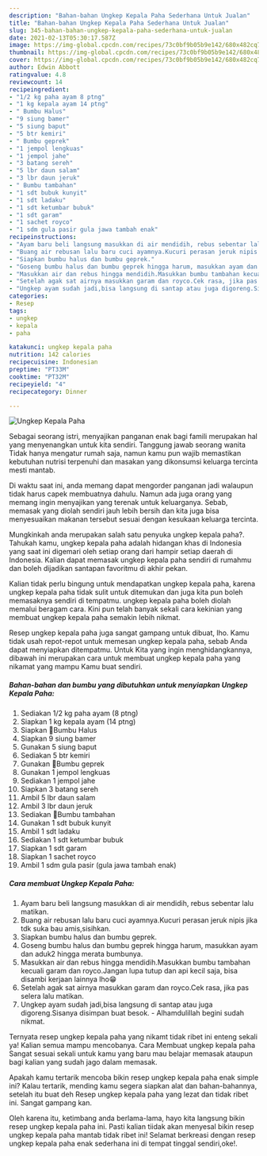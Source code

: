 ```yaml
---
description: "Bahan-bahan Ungkep Kepala Paha Sederhana Untuk Jualan"
title: "Bahan-bahan Ungkep Kepala Paha Sederhana Untuk Jualan"
slug: 345-bahan-bahan-ungkep-kepala-paha-sederhana-untuk-jualan
date: 2021-02-13T05:30:17.587Z
image: https://img-global.cpcdn.com/recipes/73c0bf9b05b9e142/680x482cq70/ungkep-kepala-paha-foto-resep-utama.jpg
thumbnail: https://img-global.cpcdn.com/recipes/73c0bf9b05b9e142/680x482cq70/ungkep-kepala-paha-foto-resep-utama.jpg
cover: https://img-global.cpcdn.com/recipes/73c0bf9b05b9e142/680x482cq70/ungkep-kepala-paha-foto-resep-utama.jpg
author: Edwin Abbott
ratingvalue: 4.8
reviewcount: 14
recipeingredient:
- "1/2 kg paha ayam 8 ptng"
- "1 kg kepala ayam 14 ptng"
- " Bumbu Halus"
- "9 siung bamer"
- "5 siung baput"
- "5 btr kemiri"
- " Bumbu geprek"
- "1 jempol lengkuas"
- "1 jempol jahe"
- "3 batang sereh"
- "5 lbr daun salam"
- "3 lbr daun jeruk"
- " Bumbu tambahan"
- "1 sdt bubuk kunyit"
- "1 sdt ladaku"
- "1 sdt ketumbar bubuk"
- "1 sdt garam"
- "1 sachet royco"
- "1 sdm gula pasir gula jawa tambah enak"
recipeinstructions:
- "Ayam baru beli langsung masukkan di air mendidih, rebus sebentar lalu matikan."
- "Buang air rebusan lalu baru cuci ayamnya.Kucuri perasan jeruk nipis jika tdk suka bau amis,sisihkan."
- "Siapkan bumbu halus dan bumbu geprek."
- "Goseng bumbu halus dan bumbu geprek hingga harum, masukkan ayam dan aduk2 hingga merata bumbunya."
- "Masukkan air dan rebus hingga mendidih.Masukkan bumbu tambahan kecuali garam dan royco.Jangan lupa tutup dan api kecil saja, bisa disambi kerjaan lainnya lho😁"
- "Setelah agak sat airnya masukkan garam dan royco.Cek rasa, jika pas selera lalu matikan."
- "Ungkep ayam sudah jadi,bisa langsung di santap atau juga digoreng.Sisanya disimpan buat besok.  Alhamdulillah begini sudah nikmat."
categories:
- Resep
tags:
- ungkep
- kepala
- paha

katakunci: ungkep kepala paha 
nutrition: 142 calories
recipecuisine: Indonesian
preptime: "PT33M"
cooktime: "PT32M"
recipeyield: "4"
recipecategory: Dinner

---
```



![Ungkep Kepala Paha](https://img-global.cpcdn.com/recipes/73c0bf9b05b9e142/680x482cq70/ungkep-kepala-paha-foto-resep-utama.jpg)

Sebagai seorang istri, menyajikan panganan enak bagi famili merupakan hal yang menyenangkan untuk kita sendiri. Tanggung jawab seorang  wanita Tidak hanya mengatur rumah saja, namun kamu pun wajib memastikan kebutuhan nutrisi terpenuhi dan masakan yang dikonsumsi keluarga tercinta mesti mantab.

Di waktu  saat ini, anda memang dapat mengorder panganan jadi walaupun tidak harus capek membuatnya dahulu. Namun ada juga orang yang memang ingin menyajikan yang terenak untuk keluarganya. Sebab, memasak yang diolah sendiri jauh lebih bersih dan kita juga bisa menyesuaikan makanan tersebut sesuai dengan kesukaan keluarga tercinta. 



Mungkinkah anda merupakan salah satu penyuka ungkep kepala paha?. Tahukah kamu, ungkep kepala paha adalah hidangan khas di Indonesia yang saat ini digemari oleh setiap orang dari hampir setiap daerah di Indonesia. Kalian dapat memasak ungkep kepala paha sendiri di rumahmu dan boleh dijadikan santapan favoritmu di akhir pekan.

Kalian tidak perlu bingung untuk mendapatkan ungkep kepala paha, karena ungkep kepala paha tidak sulit untuk ditemukan dan juga kita pun boleh memasaknya sendiri di tempatmu. ungkep kepala paha boleh diolah memalui beragam cara. Kini pun telah banyak sekali cara kekinian yang membuat ungkep kepala paha semakin lebih nikmat.

Resep ungkep kepala paha juga sangat gampang untuk dibuat, lho. Kamu tidak usah repot-repot untuk memesan ungkep kepala paha, sebab Anda dapat menyiapkan ditempatmu. Untuk Kita yang ingin menghidangkannya, dibawah ini merupakan cara untuk membuat ungkep kepala paha yang nikamat yang mampu Kamu buat sendiri.

<!--inarticleads1-->

##### Bahan-bahan dan bumbu yang dibutuhkan untuk menyiapkan Ungkep Kepala Paha:

1. Sediakan 1/2 kg paha ayam (8 ptng)
1. Siapkan 1 kg kepala ayam (14 ptng)
1. Siapkan  🔼Bumbu Halus
1. Siapkan 9 siung bamer
1. Gunakan 5 siung baput
1. Sediakan 5 btr kemiri
1. Gunakan  🔼Bumbu geprek
1. Gunakan 1 jempol lengkuas
1. Sediakan 1 jempol jahe
1. Siapkan 3 batang sereh
1. Ambil 5 lbr daun salam
1. Ambil 3 lbr daun jeruk
1. Sediakan  🔼Bumbu tambahan
1. Gunakan 1 sdt bubuk kunyit
1. Ambil 1 sdt ladaku
1. Sediakan 1 sdt ketumbar bubuk
1. Siapkan 1 sdt garam
1. Siapkan 1 sachet royco
1. Ambil 1 sdm gula pasir (gula jawa tambah enak)




<!--inarticleads2-->

##### Cara membuat Ungkep Kepala Paha:

1. Ayam baru beli langsung masukkan di air mendidih, rebus sebentar lalu matikan.
1. Buang air rebusan lalu baru cuci ayamnya.Kucuri perasan jeruk nipis jika tdk suka bau amis,sisihkan.
1. Siapkan bumbu halus dan bumbu geprek.
1. Goseng bumbu halus dan bumbu geprek hingga harum, masukkan ayam dan aduk2 hingga merata bumbunya.
1. Masukkan air dan rebus hingga mendidih.Masukkan bumbu tambahan kecuali garam dan royco.Jangan lupa tutup dan api kecil saja, bisa disambi kerjaan lainnya lho😁
1. Setelah agak sat airnya masukkan garam dan royco.Cek rasa, jika pas selera lalu matikan.
1. Ungkep ayam sudah jadi,bisa langsung di santap atau juga digoreng.Sisanya disimpan buat besok.  - Alhamdulillah begini sudah nikmat.




Ternyata resep ungkep kepala paha yang nikamt tidak ribet ini enteng sekali ya! Kalian semua mampu mencobanya. Cara Membuat ungkep kepala paha Sangat sesuai sekali untuk kamu yang baru mau belajar memasak ataupun bagi kalian yang sudah jago dalam memasak.

Apakah kamu tertarik mencoba bikin resep ungkep kepala paha enak simple ini? Kalau tertarik, mending kamu segera siapkan alat dan bahan-bahannya, setelah itu buat deh Resep ungkep kepala paha yang lezat dan tidak ribet ini. Sangat gampang kan. 

Oleh karena itu, ketimbang anda berlama-lama, hayo kita langsung bikin resep ungkep kepala paha ini. Pasti kalian tiidak akan menyesal bikin resep ungkep kepala paha mantab tidak ribet ini! Selamat berkreasi dengan resep ungkep kepala paha enak sederhana ini di tempat tinggal sendiri,oke!.

